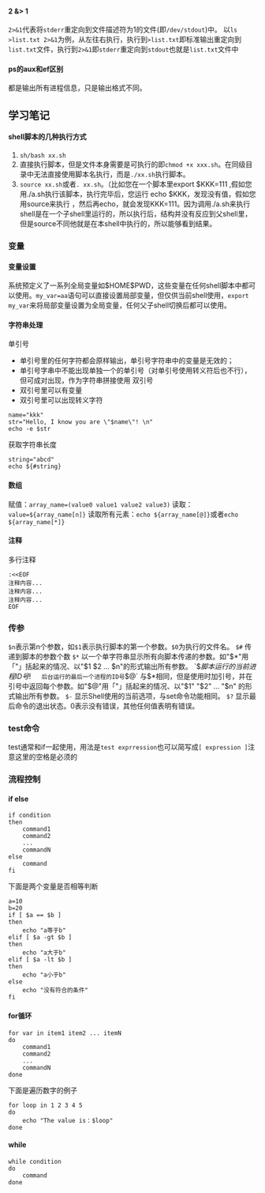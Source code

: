 #### 2 &> 1
`2>&1`代表将`stderr`重定向到文件描述符为1的文件(即`/dev/stdout`)中。
以`ls >list.txt 2>&1`为例，从左往右执行，执行到`>list.txt`即标准输出重定向到`list.txt`文件，执行到`2>&1`即`stderr`重定向到`stdout`也就是`list.txt`文件中

#### ps的aux和ef区别
都是输出所有进程信息，只是输出格式不同。


## 学习笔记
#### shell脚本的几种执行方式
1. `sh/bash xx.sh` 
2. 直接执行脚本，但是文件本身需要是可执行的即`chmod +x xxx.sh`。在同级目录中无法直接使用脚本名执行，而是`./xx.sh`执行脚本。 
3. `source xx.sh`或者`. xx.sh`。（比如您在一个脚本里export $KKK=111 ,假如您用./a.sh执行该脚本，执行完毕后，您运行 echo $KKK，发现没有值，假如您用source来执行 ，然后再echo，就会发现KKK=111。因为调用./a.sh来执行shell是在一个子shell里运行的，所以执行后，结构并没有反应到父shell里，但是source不同他就是在本shell中执行的，所以能够看到结果。

### 变量
#### 变量设置
系统预定义了一系列全局变量如$HOME\$PWD，这些变量在任何shell脚本中都可以使用。`my_var=aa`语句可以直接设置局部变量，但仅供当前shell使用，`export my_var`来将局部变量设置为全局变量，任何父子shell切换后都可以使用。

#### 字符串处理
单引号
- 单引号里的任何字符都会原样输出，单引号字符串中的变量是无效的；
- 单引号字串中不能出现单独一个的单引号（对单引号使用转义符后也不行），但可成对出现，作为字符串拼接使用
双引号
- 双引号里可以有变量
- 双引号里可以出现转义字符
```shell
name="kkk"
str="Hello, I know you are \"$name\"! \n"
echo -e $str
```
获取字符串长度
```shell
string="abcd"
echo ${#string}
```

#### 数组
赋值：`array_name=(value0 value1 value2 value3)`
读取：`value=${array_name[n]}`
读取所有元素：`echo ${array_name[@]}`或者`echo ${array_name[*]}`

#### 注释
多行注释
```shell
:<<EOF
注释内容...
注释内容...
注释内容...
EOF
```

### 传参
`$n`表示第n个参数，如`$1`表示执行脚本的第一个参数。`$0`为执行的文件名。
`$#`	传递到脚本的参数个数
`$*`	以一个单字符串显示所有向脚本传递的参数。如"$*"用「"」括起来的情况、以"$1 $2 … $n"的形式输出所有参数。
`$$`	脚本运行的当前进程ID号
`$!`	后台运行的最后一个进程的ID号
`$@`	与$*相同，但是使用时加引号，并在引号中返回每个参数。如"$@"用「"」括起来的情况、以"$1" "$2" … "$n" 的形式输出所有参数。
`$-`	显示Shell使用的当前选项，与set命令功能相同。
`$?`	显示最后命令的退出状态。0表示没有错误，其他任何值表明有错误。

### test命令
test通常和if一起使用，用法是`test exprression`也可以简写成`[ expression ]`注意这里的空格是必须的

### 流程控制
#### if else
```shell
if condition
then
    command1 
    command2
    ...
    commandN
else
    command
fi
```
下面是两个变量是否相等判断
```shell
a=10
b=20
if [ $a == $b ]
then 
    echo "a等于b"
elif [ $a -gt $b ]
then
    echo "a大于b"
elif [ $a -lt $b ]
then
    echo "a小于b"
else 
    echo "没有符合的条件"
fi
```
#### for循环
```shell
for var in item1 item2 ... itemN
do
    command1
    command2
    ...
    commandN
done
```
下面是遍历数字的例子
```shell
for loop in 1 2 3 4 5
do 
    echo "The value is：$loop"
done 
```
#### while
```shell
while condition
do
    command
done
```